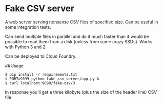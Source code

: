 # Fake CSV server
A web server serving nonsense CSV files of specified size. Can be useful in some integration tests.

Can send multiple files in parallel and do it much faster than it would be possible to read them from a disk (unless from some crazy SSDs).
Works with Python 3 and 2.

Can be deployed to Cloud Foundry.

##Usage
```
$ pip install -r requirements.txt
$ PORT=9099 python fake_csv_server/app.py &
$ curl localhost:9099/fake-csv/3
```

In response you'll get a three kilobyte (plus the size of the header line) CSV file.

